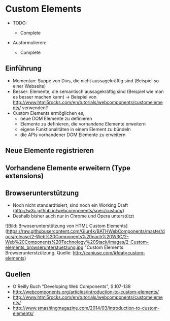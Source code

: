# Custom Elements

- TODO:
  - Complete

- Ausformulieren:
  - Complete

## Einführung

- Momentan: Suppe von Divs, die nicht aussagekräftig sind (Beispiel so einer Webseite)
- Besser: Elemente, die semantisch aussagekräftig sind (Beispiel wie man es besser machen kann)
  -> Beispiel von http://www.html5rocks.com/en/tutorials/webcomponents/customelements/ verwenden?
- Custom Elements ermöglichen es,
  - neue DOM Elemente zu definieren
  - Elemente zu definieren, die vorhandene Elemente erweitern
  - eigene Funktionalitäten in einem Element zu bündeln
  - die APIs vorhandener DOM Elemente zu erweitern


## Neue Elemente registrieren



## Vorhandene Elemente erweitern (Type extensions)


## Browserunterstützung

- Noch nicht standardtisiert, sind noch ein Working Draft (http://w3c.github.io/webcomponents/spec/custom/)
- Deshalb bisher auch nur in Chrome und Opera unterstützt

![Bild: Brwoserunterstützung von HTML Custom Elements](https://raw.githubusercontent.com/Glur4k/BATHWebComponents/master/docs/release/2-Web%20Components%20nach%20W3C/2-Web%20Components%20Technology%20Stack/images/2-Custom-elements_browserunterstuetzung.jpg "Custom Elements Browserunterstzützung. Quelle: http://caniuse.com/#feat=custom-elements)



## Quellen
- O'Reilly Buch "Developing Web Components", S.107-138
- http://webcomponents.org/articles/introduction-to-custom-elements/
- http://www.html5rocks.com/en/tutorials/webcomponents/customelements/
- http://www.smashingmagazine.com/2014/03/introduction-to-custom-elements/
